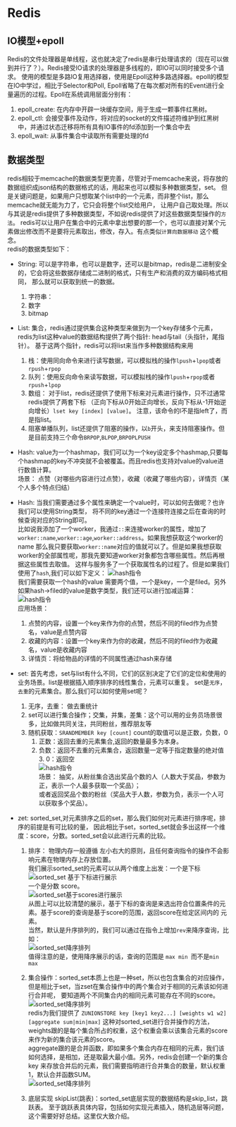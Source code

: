 # Redis

## IO模型+epoll

Redis的文件处理器是单线程，这也就决定了redis是串行处理请求的（现在可以做到并行了？）。Redis接受IO请求的处理器是多线程的，即IO可以同时接受多个请求。
使用的模型是多路IO复用选择器，使用是Epoll这种多路选择器。epoll的模型在IO中学过，相比于Selector和Poll, Epoll省略了在每次都对所有的Event进行全量遍历的过程。Epoll在系统调用层面分别有：

1. epoll_create: 在内存中开辟一块缓存空间，用于生成一颗事件红黑树。
2. epoll_ctl: 会接受事件及动作，将对应的socket的文件描述符维护到红黑树中，并通过状态迁移将所有具有IO事件的fd添加到一个集合中去
3. epoll_wait: 从事件集合中读取所有需要处理的fd

## 数据类型

redis相较于memcache的数据类型更完善，尽管对于memcache来说，将存放的数据组织成json结构的数据格式的话，用起来也可以模拟多种数据类型，set。
但是关键问题是，如果用户只想取某个list中的一个元素，而非整个list，那么memcache就无能为力了，它只会将整个list交给用户，
让用户自己取处理。所以与其说是redis提供了多种数据类型，不如说redis提供了对这些数据类型操作的`方法`。
redis可以让用户在集合中的元素中拿出想要的那一个，也可以直接对某个元素做出修改而不是要将元素取出，修改，存入。有点类似`计算向数据移动`
这个概念。  
redis的数据类型如下：

- String: 可以是字符串，也可以是数字，还可以是bitmap，redis是二进制安全的，它会将这些数据存储成二进制的格式，只有生产和消费的双方编码格式相同， 那么就可以获取到统一的数据。
    1. 字符串：
    2. 数字
    3. bitmap
- List: 集合，redis通过提供集合这种类型来做到为一个key存储多个元素，redis为list这种value的数据结构提供了两个指针: head与tail（头指针，尾指针）。
  基于这两个指针，redis可以将list来当作多种数据结构来用
    1. 栈：使用同向命令来进行读写数据，可以模拟栈的操作`lpush`+`lpop`或者`rpush`+`rpop`
    2. 队列：使用反向命令来读写数据，可以模拟栈的操作`lpush`+`rpop`或者`rpush`+`lpop`
    3. 数组： 对于list，redis还提供了使用下标来对元素进行操作，只不过通常redis提供了两套下标 （正向下标从0开始正向增长，反向下标从-1开始逆向增长）`lset key [index] [value]`。
       注意，该命令的l不是指left了，而是指list。
    4. 阻塞单播队列，list还提供了阻塞的操作，以`b`开头，来支持阻塞操作。但是目前支持三个命令`BRPOP`,`BLPOP`,`BRPOPLPUSH`
- Hash: value为一个hashmap，我们可以为一个key设定多个hashmap,只要每个hashmap的key不冲突就不会被覆盖。而且redis也支持对value的value进行数值计算。  
  场景： 点赞（对哪些内容进行过点赞），收藏（收藏了哪些内容），详情页（某个人多个特点归结）

- Hash: 当我们需要通过多个属性来确定一个value时，可以如何去做呢？也许我们可以使用String类型， 将不同的key通过一个连接符连接之后在查询的时候查询对应的String即可。  
  比如说我添加了一个worker，我通过`::`来连接worker的属性，增加了`worker::name`,`worker::age`,`worker::address`。如果我想获取这个worker的name
  那么我只要获取`worker::name`对应的值就可以了。但是如果我想获取worker的全部属性呢，那我先要知道worker对象都包含哪些属性。然后再根据这些属性去取值。
  这样与服务多了一个获取属性名的过程了。但是如果我们使用了`hash`,我们可以如下定义：
  ![hash指令](../../img/Redis_Hash指令1.PNG)    
  我们需要获取一个hash的value 需要两个值，一个是key，一个是filed。另外如果hash->filed的value是数字类型，我们还可以进行加减运算：    
  ![hash指令](../../img/Redis_Hash指令2.PNG)  
  应用场景：
    1. 点赞的内容，设置一个key来作为你的点赞，然后不同的filed作为点赞名，value是点赞内容
    2. 收藏的内容：设置一个key来作为你的收藏，然后不同的filed作为收藏名，value是收藏内容
    3. 详情页：将给物品的详情的不同属性通过hash来存储

- set: 首先考虑，set与list有什么不同，它们的区别决定了它们的定位和使用的业务场景。list是根据插入顺序排序的线性集合，元素可以重复。 set是`无序`，`去重`的元素集合。那么我们可以如何使用set呢？
    1. 无序，去重： 做去重统计
    2. set可以进行集合操作；交集，并集，差集：这个可以用的业务员场景很多，比如做共同关注，共同粉丝，推荐朋友等
    3. 随机获取：`SRANDMEMBER key [count]` count的取值可以是正数，负数，0
        1. 正数：返回去重的元素集合,返回的数量最多为本身。
        2. 负数：返回不去重的元素集合，返回数量一定等于指定数量的绝对值 3. 0：返回空  
           ![hash指令](../../img/Redis_Set指令1.PNG)  
           场景： 抽奖，从粉丝集合选出奖品个数的人（人数大于奖品，参数为正，表示一个人最多获取一个奖品）；    
           或者返回奖品个数的粉丝（奖品大于人数，参数为负，表示一个人可以获取多个奖品）。
- zet: sorted_set,对元素排序之后的set，那么我们如何对元素进行排序呢，排序的前提是有可比较的量， 因此相比于set，sorted_set就会多出这样一个维度：score，分数。sorted_set会以此进行元素的比较。
    1. 排序： 物理内存一般遵循 左小右大的原则，且任何查询指令的操作不会影响元素在物理内存上存放位置。    
       我们展示sorted_set的元素可以从两个维度上出发：一个是下标  
       ![sorted_set 基于下标进行展示](../../img/Redis_SortedSet指令1.PNG)    
       一个是分数 score。               
        ![sorted_set基于scores进行展示](../../img/Redis_SortedSet指令2.PNG)    
        从图上可以比较清楚的展示，基于下标的查询是来选出符合位置条件的元素。基于score的查询是基于score的范围，返回score在给定区间内的
       元素。  
       当然，默认是升序排列的，我们可以通过在指令上增加`rev`来降序查询，比如：  
       ![sorted_set降序排列](../../img/Redis_SortedSet指令3.PNG)    
       值得注意的是，使用降序展示的话，查询的范围是 `max min `而不是`min max`  
    2. 集合操作：sorted_set本质上也是一种set，所以也包含集合的对应操作，但是相比于set，当zset在集合操作中的两个集合对于相同的元素该如何进行合并呢，
       要知道两个不同集合内的相同元素可能存在不同的score。  
       ![sorted_set降序排列](../../img/Redis_SortedSet指令4.PNG)    
       redis为我们提供了 `ZUNIONSTORE key [key1 key2...] [weights w1 w2] [aggregate sum|min|max]`
       这种对sorted_set进行合并操作的方法，weights跟的是每个集合所占的权重，这个权重会乘以该集合元素的score来作为新的集合该元素的score。  
       aggregate跟的是合并函数，即如果多个集合内存在相同的元素，我们该如何选择，是相加，还是取最大最小值。另外，redis会创建一个新的集合key
       来存放合并后的元素，我们需要指明进行合并集合的数量，默认权重1，默认合并函数SUM。    
       ![sorted_set降序排列](../../img/Redis_SortedSet指令5.PNG)

    3. 底层实现 skipList(跳表)：sorted_set底层实现的数据结构是skip_list，跳跃表。
       至于跳跃表具体内容，包括如何实现元素插入，随机造层等问题，这个需要好好总结。这里仅大致介绍。
       

